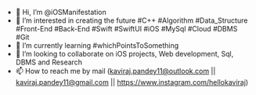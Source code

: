 - 👋 Hi, I’m @iOSManifestation
- 👀 I’m interested in creating the future #C++ #Algorithm #Data_Structure #Front-End #Back-End #Swift #SwiftUI #iOS #MySql #Cloud #DBMS #Git
- 🌱 I’m currently learning #whichPointsToSomething
- 💞️ I’m looking to collaborate on iOS projects, Web development, Sql, DBMS and Research
- 📫 How to reach me by mail (kaviraj.pandey11@outlook.com || kaviraj.pandey11@gmail.com || https://www.instagram.com/hellokaviraj)

<!---
iOSManifestation/iOSManifestation is a ✨ special ✨ repository because its `README.md` (this file) appears on your GitHub profile.
You can click the Preview link to take a look at your changes.
--->
